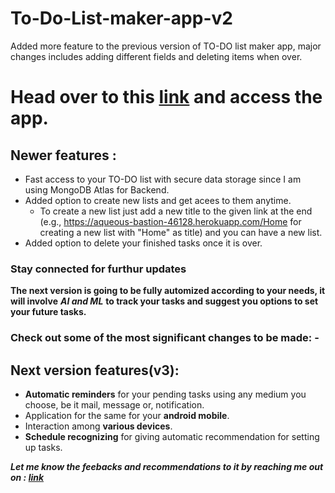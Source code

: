 # To-Do-List-maker-app-v2
Added more feature to the previous version of TO-DO list maker app, major changes includes adding different fields and deleting items when over.

# Head over to this [link](https://aqueous-bastion-46128.herokuapp.com/) and access the app.


## Newer features : 
* Fast access to your TO-DO list with secure data storage since I am using MongoDB Atlas for Backend.
* Added option to create new lists and get acees to them anytime.
  * To create a new list just add a new title to the given link at the end (e.g., https://aqueous-bastion-46128.herokuapp.com/Home for creating a new list with "Home" as title) and you can have a new list.
* Added option to delete your finished tasks once it is over.
<!-- 
` The web app will soon be hosted online. ` -->
### Stay connected for furthur updates 

**The next version is going to be fully automized according to your needs, it will involve** ***AI and ML*** 
**to track your tasks and suggest you options to set your future tasks.** 
<!-- *I have tried my best to come up with best possible features a To-Do app can have and would love to know your opinions on it.* -->

### Check out some of the most significant changes to be made: -

## Next version features(v3):
* **Automatic reminders** for your pending tasks using any medium you choose, be it mail, message or, notification.
* Application for the same for your **android mobile**.
* Interaction among **various devices**.
* **Schedule recognizing** for giving automatic recommendation for setting up tasks.


***Let me know the feebacks and recommendations to it by reaching me out on  : [link](https://github.com/Anupam0401/Anupam0401)***
